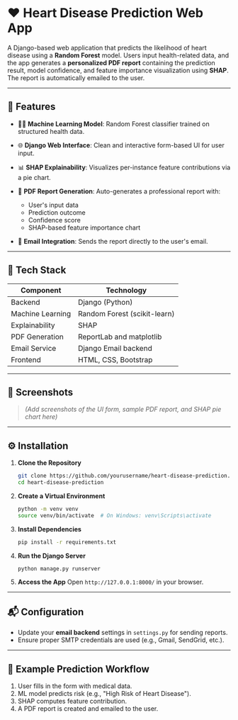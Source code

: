 # ❤️ Heart Disease Prediction Web App

A Django-based web application that predicts the likelihood of heart disease using a **Random Forest** model. Users input health-related data, and the app generates a **personalized PDF report** containing the prediction result, model confidence, and feature importance visualization using **SHAP**. The report is automatically emailed to the user.

---

## 🚀 Features

* 🧑‍🧬 **Machine Learning Model**: Random Forest classifier trained on structured health data.
* 🌐 **Django Web Interface**: Clean and interactive form-based UI for user input.
* 📊 **SHAP Explainability**: Visualizes per-instance feature contributions via a pie chart.
* 📄 **PDF Report Generation**: Auto-generates a professional report with:

  * User's input data
  * Prediction outcome
  * Confidence score
  * SHAP-based feature importance chart
* 📧 **Email Integration**: Sends the report directly to the user's email.

---

## 💠 Tech Stack

| Component        | Technology                   |
| ---------------- | ---------------------------- |
| Backend          | Django (Python)              |
| Machine Learning | Random Forest (scikit-learn) |
| Explainability   | SHAP                         |
| PDF Generation   | ReportLab and  matplotlib       |
| Email Service    | Django Email backend         |
| Frontend         | HTML, CSS, Bootstrap         |

---

## 📸 Screenshots

> *(Add screenshots of the UI form, sample PDF report, and SHAP pie chart here)*

---

## ⚙️ Installation

1. **Clone the Repository**

   ```bash
   git clone https://github.com/yourusername/heart-disease-prediction.git
   cd heart-disease-prediction
   ```

2. **Create a Virtual Environment**

   ```bash
   python -m venv venv
   source venv/bin/activate  # On Windows: venv\Scripts\activate
   ```

3. **Install Dependencies**

   ```bash
   pip install -r requirements.txt
   ```

4. **Run the Django Server**

   ```bash
   python manage.py runserver
   ```

5. **Access the App**
   Open `http://127.0.0.1:8000/` in your browser.

---

## 📬 Configuration

* Update your **email backend** settings in `settings.py` for sending reports.
* Ensure proper SMTP credentials are used (e.g., Gmail, SendGrid, etc.).

---

## 🧲 Example Prediction Workflow

1. User fills in the form with medical data.
2. ML model predicts risk (e.g., "High Risk of Heart Disease").
3. SHAP computes feature contribution.
4. A PDF report is created and emailed to the user.
